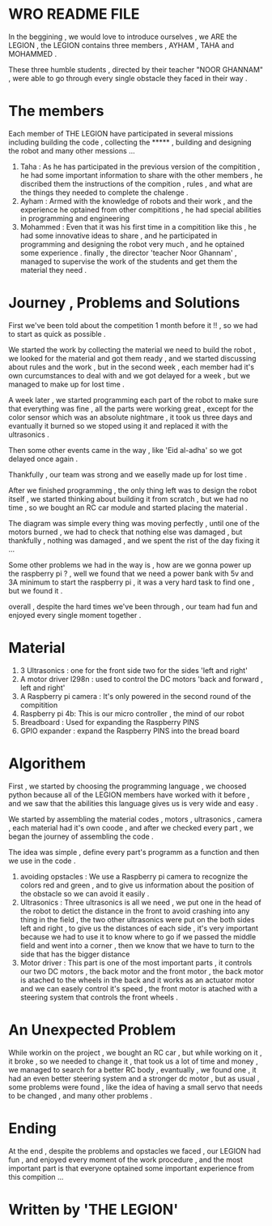 # WRO README FILE 

In the beggining , we would love to introduce ourselves , we ARE the LEGION , the LEGION contains three members , AYHAM , TAHA and MOHAMMED .

These three humble students , directed by their teacher "NOOR GHANNAM" , were able to go through every single obstacle they faced in their way .

# The members 

Each member of THE LEGION have participated in several missions including building the code , collecting the ***** , building and designing the
robot and many other messions ...
1. Taha :
  As he has participated in the previous version of the compitition , he had some important information to share with the other members ,
  he discribed them the instructions of the compition , rules , and what are the things they needed to complete the chalenge .
2. Ayham :
  Armed with the knowledge of robots and their work , and the experience he optained from other compititions , he had special abilities in
  programming and engineering 
3. Mohammed :
   Even that it was his first time in a compitition like this , he had some innovative ideas to share , and he participated in programming
   and designing the robot very much , and he optained some experience .
finally , the director 'teacher Noor Ghannam' , managed to supervise the work of the students and get them the material they need .

# Journey , Problems and Solutions
First we've been told about the competition 1 month before it !! , so we had to start as quick as possible .

We started the work by collecting the material we need to build the robot , we looked for the material and got them ready , and we started 
discussing about rules and the work , but in the second week , each member had it's own curcumstances to deal with and we got delayed for a week , 
but we managed to make up for lost time .

A week later , we started programming each part of the robot to make sure that everything was fine , all the parts were working great , except for 
the color sensor which was an absolute nightmare , it took us three days and evantually it burned so we stoped using it and replaced it with the 
ultrasonics . 

Then some other events came in the way , like 'Eid al-adha' so we got delayed once again .

Thankfully , our team was strong and we easelly made up for lost time .

After we finished programming ,  the only thing left was to design the robot itself , we started thinking about building it from scratch , but we had 
no time , so we bought an RC car module and started placing the material .

The diagram was simple every thing was moving perfectly , until one of the motors burned , we had to check that nothing else was damaged ,
but thankfully , nothing was damaged , and we spent the rist of the day fixing it ...

Some other problems we had in the way is , how are we gonna power up the raspberry pi ? , well we found that we need a power bank with 5v and 
3A minimum to start the raspberry pi , it was a very hard task to find one , but we found it .

overall , despite the hard times we've been through , our team had fun and enjoyed every single moment together .

# Material 

1. 3 Ultrasonics :
   one for the front side
   two for the sides 'left and right'
2. A motor driver l298n :
   used to control the DC motors 'back and forward , left and right'
3. A Raspberry pi camera :
   It's only powered in the second round of the compitition
5. Raspberry pi 4b:
   This is our micro controller , the mind of our robot
6. Breadboard :
   Used for expanding the Raspberry PINS
7. GPIO expander :
   expand the Raspberry PINS into the bread board

# Algorithem 

First , we started by choosing the programming language , we choosed python because all of the LEGION members have worked with it before , and we saw 
that the abilities this language gives us is very wide and easy .

We started by assembling the material codes , motors , ultrasonics , camera , each material had it's own coode , and after we checked every 
part , we began the journey of assembling the code .

The idea was simple , define every part's programm as a function and then we use in the code .

1. avoiding opstacles :
   We use a Raspberry pi camera to recognize the colors red and green , and to give us information about the position of the obstacle so we can avoid it
   easily .
2. Ultrasonics :
   Three ultrasonics is all we need , we put one in the head of the robot to detict the distance in the front to avoid crashing into any thing in the
   field , the two other ultrasonics were put on the both sides left and right , to give us the distances of each side , it's very important because
   we had to use it to know where to go if we passed the middle field and went into a corner , then we know that we have to turn to the side that has the
   bigger distance 
3. Motor driver :
   This part is one of the most important parts , it controls our two DC motors , the back motor and the front motor , the back motor is atached
   to the wheels in the back and it works as an actuator motor and we can easely control it's speed , the front motor is atached with a steering
   system that controls the front wheels .

# An Unexpected Problem

While workin on the project , we bought an RC car , but while working on it , it broke , so we needed to change it , that took us a lot of time and 
money , we managed to search for a better RC body , evantually , we found one , it had an even better steering system and a stronger dc motor , 
but as usual , some problems were found , like the idea of having a small servo that needs to be changed , and many other problems .

# Ending 

At the end , despite the problems and opstacles we faced , our LEGION had fun , and enjoyed every moment of the work procedure , and the most important part is that everyone optained some important experience from this compition ...

# Written by 'THE LEGION'  
